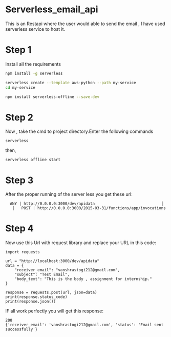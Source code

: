 # Serverless_email_api
This is an Restapi where the user  would able to send the email , I have used serverless service to host it. 

# Step 1 
Install all the requirements 

```Bash
npm install -g serverless

serverless create --template aws-python --path my-service
cd my-service

npm install serverless-offline --save-dev
```
# Step 2 
Now , take the cmd to project directory.Enter the following commands

```
serverless

```
then,

```
serverless offline start
```

# Step 3
After the proper running of the server less you get these url:

```
  ANY | http://0.0.0.0:3000/dev/apidata                             │   
   │   POST | http://0.0.0.0:3000/2015-03-31/functions/app/invocations
```

# Step 4 
Now use this Url  with request library and replace your URL in this code:

```
import requests

url = "http://localhost:3000/dev/apidata"
data = {
    "receiver_email": "vanshrastogi212@gmail.com",
    "subject": "Test Email",
    "body_text": "This is the body , assignment for internship."
}

response = requests.post(url, json=data)
print(response.status_code)
print(response.json())
```

IF all work perfectly you will get this response:

```
200
{'receiver_email': 'vanshrastogi212@gmail.com', 'status': 'Email sent successfully'}
```
